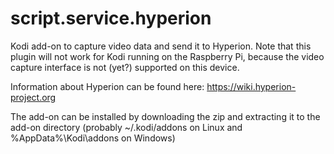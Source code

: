 # script.service.hyperion

Kodi add-on to capture video data and send it to Hyperion. Note that this plugin will not work for Kodi running on the Raspberry Pi, because the video capture interface is not (yet?) supported on this device.

Information about Hyperion can be found here: https://wiki.hyperion-project.org

The add-on can be installed by downloading the zip and extracting it to the add-on directory (probably ~/.kodi/addons on Linux and %AppData%\Kodi\addons on Windows)
